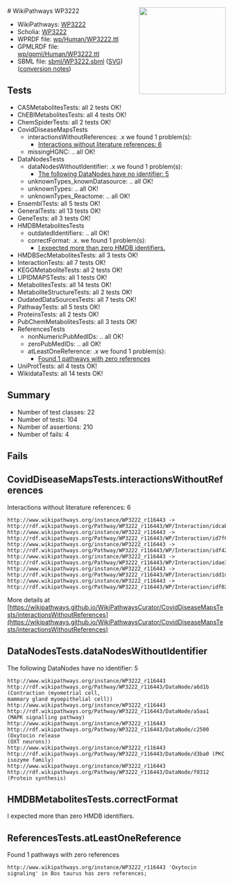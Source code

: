 <img style="float: right; width: 200px" src="../logo.png" />
# WikiPathways WP3222

* WikiPathways: [WP3222](https://identifiers.org/wikipathways:WP3222)
* Scholia: [WP3222](https://scholia.toolforge.org/wikipathways/WP3222)
* WPRDF file: [wp/Human/WP3222.ttl](../wp/Human/WP3222.ttl)
* GPMLRDF file: [wp/gpml/Human/WP3222.ttl](../wp/gpml/Human/WP3222.ttl)
* SBML file: [sbml/WP3222.sbml](../sbml/WP3222.sbml) ([SVG](../sbml/WP3222.svg)) ([conversion notes](../sbml/WP3222.txt))

## Tests
* CASMetabolitesTests: all 2 tests OK!
* ChEBIMetabolitesTests: all 4 tests OK!
* ChemSpiderTests: all 2 tests OK!
* CovidDiseaseMapsTests
    * interactionsWithoutReferences: .x we found 1 problem(s):
        * [Interactions without literature references: 6](#2e295934)
    * missingHGNC: .. all OK!
* DataNodesTests
    * dataNodesWithoutIdentifier: .x we found 1 problem(s):
        * [The following DataNodes have no identifier: 5](#d2d32fa4)
    * unknownTypes_knownDatasource: .. all OK!
    * unknownTypes: .. all OK!
    * unknownTypes_Reactome: .. all OK!
* EnsemblTests: all 5 tests OK!
* GeneralTests: all 13 tests OK!
* GeneTests: all 3 tests OK!
* HMDBMetabolitesTests
    * outdatedIdentifiers: .. all OK!
    * correctFormat: .x. we found 1 problem(s):
        * [I expected more than zero HMDB identifiers.](#ad154c1e)
* HMDBSecMetabolitesTests: all 3 tests OK!
* InteractionTests: all 7 tests OK!
* KEGGMetaboliteTests: all 2 tests OK!
* LIPIDMAPSTests: all 1 tests OK!
* MetabolitesTests: all 14 tests OK!
* MetaboliteStructureTests: all 2 tests OK!
* OudatedDataSourcesTests: all 7 tests OK!
* PathwayTests: all 5 tests OK!
* ProteinsTests: all 2 tests OK!
* PubChemMetabolitesTests: all 3 tests OK!
* ReferencesTests
    * nonNumericPubMedIDs: .. all OK!
    * zeroPubMedIDs: .. all OK!
    * atLeastOneReference: .x we found 1 problem(s):
        * [Found 1 pathways with zero references](#35eb778e)
* UniProtTests: all 4 tests OK!
* WikidataTests: all 14 tests OK!


## Summary

* Number of test classes: 22
* Number of tests: 104
* Number of assertions: 210
* Number of fails: 4

## Fails

<a name="2e295934" />

## CovidDiseaseMapsTests.interactionsWithoutReferences

Interactions without literature references: 6
```
http://www.wikipathways.org/instance/WP3222_r116443 -> http://rdf.wikipathways.org/Pathway/WP3222_r116443/WP/Interaction/idcabb6d93
http://www.wikipathways.org/instance/WP3222_r116443 -> http://rdf.wikipathways.org/Pathway/WP3222_r116443/WP/Interaction/id7f658d84
http://www.wikipathways.org/instance/WP3222_r116443 -> http://rdf.wikipathways.org/Pathway/WP3222_r116443/WP/Interaction/idf42827ad
http://www.wikipathways.org/instance/WP3222_r116443 -> http://rdf.wikipathways.org/Pathway/WP3222_r116443/WP/Interaction/idae3b4b15
http://www.wikipathways.org/instance/WP3222_r116443 -> http://rdf.wikipathways.org/Pathway/WP3222_r116443/WP/Interaction/idd1d676ed
http://www.wikipathways.org/instance/WP3222_r116443 -> http://rdf.wikipathways.org/Pathway/WP3222_r116443/WP/Interaction/idf0246ca2
```

More details at [https://wikipathways.github.io/WikiPathwaysCurator/CovidDiseaseMapsTests/interactionsWithoutReferences](https://wikipathways.github.io/WikiPathwaysCurator/CovidDiseaseMapsTests/interactionsWithoutReferences)

<a name="d2d32fa4" />

## DataNodesTests.dataNodesWithoutIdentifier

The following DataNodes have no identifier: 5
```
http://www.wikipathways.org/instance/WP3222_r116443 http://rdf.wikipathways.org/Pathway/WP3222_r116443/DataNode/a6d1b (Contraction (myometrial cell, 
mammary gland myoepithelial cell))
http://www.wikipathways.org/instance/WP3222_r116443 http://rdf.wikipathways.org/Pathway/WP3222_r116443/DataNode/a5aa1 (MAPK signalling pathway)
http://www.wikipathways.org/instance/WP3222_r116443 http://rdf.wikipathways.org/Pathway/WP3222_r116443/DataNode/c2500 (Oxytocin release 
(OXT neurons))
http://www.wikipathways.org/instance/WP3222_r116443 http://rdf.wikipathways.org/Pathway/WP3222_r116443/DataNode/d3ba0 (PKC
isozyme family)
http://www.wikipathways.org/instance/WP3222_r116443 http://rdf.wikipathways.org/Pathway/WP3222_r116443/DataNode/f0312 (Protein synthesis)
```

<a name="ad154c1e" />

## HMDBMetabolitesTests.correctFormat

I expected more than zero HMDB identifiers.
<a name="35eb778e" />

## ReferencesTests.atLeastOneReference

Found 1 pathways with zero references
```
http://www.wikipathways.org/instance/WP3222_r116443 'Oxytocin signaling' in Bos taurus has zero references; 
```

